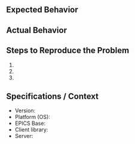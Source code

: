 ## Expected Behavior


## Actual Behavior


## Steps to Reproduce the Problem

  1.
  1.
  1.

## Specifications / Context
  - Version:
  - Platform (OS):
  - EPICS Base:
  - Client library:
  - Server:
